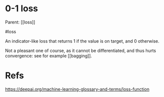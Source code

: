 # 0-1 loss

Parent: [[loss]]

#loss


An indicator-like loss that returns 1 if the value is on target, and 0 otherwise.

Not a pleasant one of course, as it cannot be differentiated, and thus hurts convergence: see for example [[bagging]].

# Refs

https://deepai.org/machine-learning-glossary-and-terms/loss-function